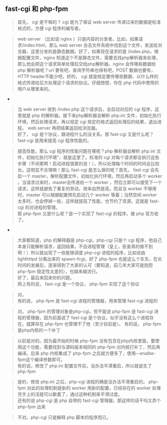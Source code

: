 ﻿  
##  fast-cgi  和  php-fpm   
  
> 首先， cgi 是干嘛的？ cgi 是为了保证 web server 传递过来的数据是标准格式的，方便 cgi 程序的编写者。  
  
>  web server （比如说 nginx ）只是内容的分发者。比如，如果请求/index.html，那么 web server 会去文件系统中找到这个文件，发送给浏览器，这里分发的是静态数据。好了，如果现在请求的是 /index.php，根据配置文件，nginx 知道这个不是静态文件，需要去找php解析器来处理，那么他会把这个请求简单处理后交给php解析器。nginx 会传哪些数据给 php 解析器呢？url 要有吧，查询字符串也得有吧，POST 数据也要有，HTTP header不能少吧，好的， cgi 就是规定要传哪些数据、以什么样的格式传递给后方处理这个请求的协议。仔细想想，你在 php 代码中使用的用户从哪里来的。  
  
-

> 当 web server 收到 /index.php 这个请求后，会启动对应的 cgi 程序，这里就是 php 的解析器。接下来php解析器会解析 php.ini 文件，初始化执行环境，然后处理请求，再以规定 cgi 规定的格式返回处理后的结果，退出进程。 web server 再把结果返回给浏览器。  
好了， cgi 是个协议，跟进程什么的没关系。那 fast-cgi 又是什么呢？ fast-cgi 是用来提高 cgi 程序性能的。  
  
> 提高性能，那么 cgi 程序的性能问题在哪呢？php 解析器会解析 php.ini 文件，初始化执行环境"，就是这里了。标准的 cgi 对每个请求都会执行这些步骤（不闲累啊！启动进程很累的说！），所以处理每个时间的时间会比较长。这明显不合理嘛！那么 fast-cgi 是怎么做的呢？首先， fast-cgi 会先启一个 master，解析配置文件，初始化执行环境，然后再启动多个 worker 。当请求过来时，master会传递给一个 worker ，然后立即可以接受下一个请求。这样就避免了重复的劳动，效率自然是高。而且当 worker 不够用时，master 可以根据配置预先启动几个 worker 等着；当然空闲 worker 太多时，也会停掉一些，这样就提高了性能，也节约了资源。这就是 fast-cgi 的对进程的管理。  
那 php-fpm 又是什么呢？是一个实现了 fast-cgi 的程序，被 php 官方收了。  
  
-
  
> 大家都知道，php 的解释器是 php-cgi。php-cgi 只是个 cgi 程序，他自己本身只能解析请求，返回结果，不会进程管理（皇上，臣妾真的做不到啊！）所以就出现了一些能够调度 php-cgi 进程的程序，比如说由 lighthttpd 分离出来的 spawn-fcgi。好了 php-fpm 也是这么个东东，在长时间的发展后，逐渐得到了大家的认可（要知道，前几年大家可是抱怨 php-fpm 稳定性太差的），也越来越流行。  
好了，最后来回来你的问题。  
网上有的说， fast-cgi 是一个协议， php-fpm 实现了这个协议  
  
> 对。  
有的说， php-fpm 是 fast-cgi 进程的管理器，用来管理 fast-cgi 进程的  
  
> 对。 php-fpm 的管理对象是php-cgi。但不能说 php-fpm 是 fast-cgi 进程的管理器，因为前面说了 fast-cgi 是个协议，似乎没有这么个进程存在，就算存在 php-fpm 也管理不了他（至少目前是）。 有的说， php-fpm 是php内核的一个补丁  
  
> 以前是对的。因为最开始的时候 php-fpm 没有包含在php内核里面，要使用这个功能，需要找到与源码版本相同的 php-fpm 对内核打补丁，然后再编译。后来 php 内核集成了 php-fpm 之后就方便多了，使用--enalbe-fpm这个编译参数即可。  
有的说，修改了 php.ini 配置文件后，没办法平滑重启，所以就诞生了 php-fpm   
  
> 是的，修改 php.ini 之后，php-cgi 进程的确是没办法平滑重启的。 php-fpm 对此的处理机制是新的 worker 用新的配置，已经存在的 worker 处理完手上的活就可以歇着了，通过这种机制来平滑过度。  
还有的说 php-cgi 是 php 自带的 fast-cgi 管理器，那这样的话干吗又弄个 php-fpm 出来 
  
> 不对。php-cgi 只是解释 php 脚本的程序而已。  
